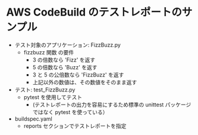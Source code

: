 # AWS CodeBuild のテストレポートのサンプル

- テスト対象のアプリケーション: FizzBuzz.py 
    - fizzbuzz 関数 の要件
        - 3 の倍数なら 'Fizz' を返す
        - 5 の倍数なら 'Buzz' を返す
        - 3 と 5 の公倍数なら 'FizzBuzz' を返す
        - 上記以外の数値は、その数値をそのまま返す
- テスト: test_FizzBuzz.py
    - pytest を使用してテスト
        -  (テストレポートの出力を容易にするため標準の unittest パッケージではなく pytest を使っている）
- buildspec.yaml
    - reports セクションでテストレポートを指定
